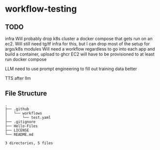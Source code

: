 # workflow-testing
## TODO
infra
Will probably drop k8s cluster a docker compose that gets run on an ec2.
Will still need tg/tf infra for this, but I can drop most of the setup for argo/k8s modules
Will need a workflow regardless to go into each app and build a container, upload to ghcr
EC2 will have to be provisioned to at least run docker compose

LLM
need to use prompt engineering to fill out training data better

TTS
after llm


## File Structure
```
.
├── .github
│   └── workflows
│       └── test.yaml
├── .gitignore
├── Hello-Files
├── LICENSE
└── README.md

3 directories, 5 files
```
